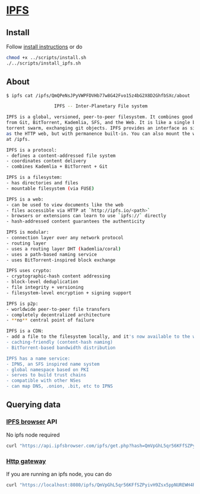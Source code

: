# [IPFS](https://ipfs.io)

## Install

Follow [install instructions](https://docs.ipfs.tech/install/) or do

```sh
chmod +x ../scripts/install.sh
./../scripts/install_ipfs.sh
```

## About

```sh
$ ipfs cat /ipfs/QmQPeNsJPyVWPFDVHb77w8G42Fvo15z4bG2X8D2GhfbSXc/about

                  IPFS -- Inter-Planetary File system

IPFS is a global, versioned, peer-to-peer filesystem. It combines good ideas
from Git, BitTorrent, Kademlia, SFS, and the Web. It is like a single bit-
torrent swarm, exchanging git objects. IPFS provides an interface as simple
as the HTTP web, but with permanence built-in. You can also mount the world
at /ipfs.

IPFS is a protocol:
- defines a content-addressed file system
- coordinates content delivery
- combines Kademlia + BitTorrent + Git

IPFS is a filesystem:
- has directories and files
- mountable filesystem (via FUSE)

IPFS is a web:
- can be used to view documents like the web
- files accessible via HTTP at `http://ipfs.io/<path>`
- browsers or extensions can learn to use `ipfs://` directly
- hash-addressed content guarantees the authenticity

IPFS is modular:
- connection layer over any network protocol
- routing layer
- uses a routing layer DHT (kademlia/coral)
- uses a path-based naming service
- uses BitTorrent-inspired block exchange

IPFS uses crypto:
- cryptographic-hash content addressing
- block-level deduplication
- file integrity + versioning
- filesystem-level encryption + signing support

IPFS is p2p:
- worldwide peer-to-peer file transfers
- completely decentralized architecture
- **no** central point of failure

IPFS is a CDN:
- add a file to the filesystem locally, and it's now available to the world
- caching-friendly (content-hash naming)
- BitTorrent-based bandwidth distribution

IPFS has a name service:
- IPNS, an SFS inspired name system
- global namespace based on PKI
- serves to build trust chains
- compatible with other NSes
- can map DNS, .onion, .bit, etc to IPNS
```

## Querying data

### [IPFS browser](https://ipfsbrowser.com/) API

No ipfs node required

```sh
curl "https://api.ipfsbrowser.com/ipfs/get.php?hash=QmVpGhL5qr56KFfSZPyivH9Zsx5ppNUREWH4RAuq3HeoSL"
```

### [Http gateway](https://docs.ipfs.tech/reference/http/gateway/#api)

If you are running an ipfs node, you can do

```sh
curl "https://localhost:8080/ipfs/QmVpGhL5qr56KFfSZPyivH9Zsx5ppNUREWH4RAuq3HeoSL"
```
